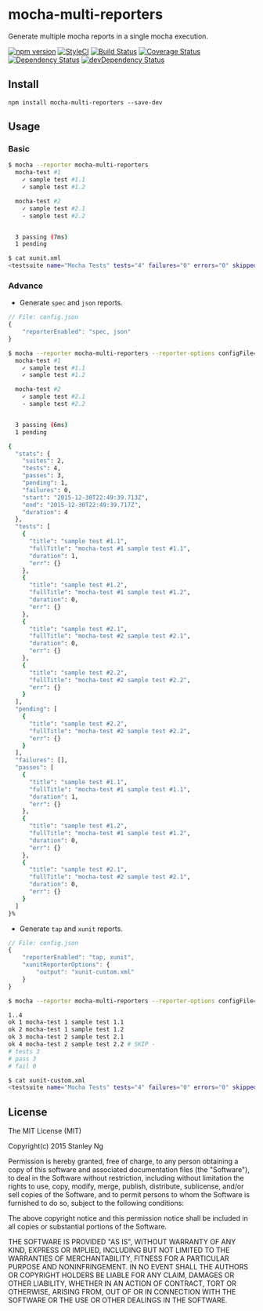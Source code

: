 mocha-multi-reporters
===

Generate multiple mocha reports in a single mocha execution.

[![npm version](https://img.shields.io/npm/v/mocha-multi-reporters.svg?style=flat-square)](https://www.npmjs.com/package/mocha-multi-reporters)
[![StyleCI](https://styleci.io/repos/48823069/shield)](https://styleci.io/repos/48823069)
[![Build Status](https://travis-ci.org/stanleyhlng/mocha-multi-reporters.svg)](https://travis-ci.org/stanleyhlng/mocha-multi-reporters)
[![Coverage Status](https://coveralls.io/repos/stanleyhlng/mocha-multi-reporters/badge.svg?branch=master&service=github)](https://coveralls.io/github/stanleyhlng/mocha-multi-reporters?branch=master)
[![Dependency Status](https://img.shields.io/david/stanleyhlng/mocha-multi-reporters.svg?style=flat-square)](https://david-dm.org/stanleyhlng/mocha-multi-reporters)
[![devDependency Status](https://img.shields.io/david/dev/stanleyhlng/mocha-multi-reporters.svg?style=flat-square)](https://david-dm.org/stanleyhlng/mocha-multi-reporters#info=devDependencies)

## Install

```
npm install mocha-multi-reporters --save-dev
```

## Usage

### Basic

```bash
$ mocha --reporter mocha-multi-reporters
  mocha-test #1
    ✓ sample test #1.1
    ✓ sample test #1.2

  mocha-test #2
    ✓ sample test #2.1
    - sample test #2.2


  3 passing (7ms)
  1 pending

$ cat xunit.xml
<testsuite name="Mocha Tests" tests="4" failures="0" errors="0" skipped="1" timestamp="Wed, 30 Dec 2015 22:56:39 GMT" time="0.005">
```

### Advance

* Generate `spec` and `json` reports.

```js
// File: config.json
{
    "reporterEnabled": "spec, json"
}
```

```bash
$ mocha --reporter mocha-multi-reporters --reporter-options configFile=config.json
  mocha-test #1
    ✓ sample test #1.1
    ✓ sample test #1.2

  mocha-test #2
    ✓ sample test #2.1
    - sample test #2.2


  3 passing (6ms)
  1 pending

{
  "stats": {
    "suites": 2,
    "tests": 4,
    "passes": 3,
    "pending": 1,
    "failures": 0,
    "start": "2015-12-30T22:49:39.713Z",
    "end": "2015-12-30T22:49:39.717Z",
    "duration": 4
  },
  "tests": [
    {
      "title": "sample test #1.1",
      "fullTitle": "mocha-test #1 sample test #1.1",
      "duration": 1,
      "err": {}
    },
    {
      "title": "sample test #1.2",
      "fullTitle": "mocha-test #1 sample test #1.2",
      "duration": 0,
      "err": {}
    },
    {
      "title": "sample test #2.1",
      "fullTitle": "mocha-test #2 sample test #2.1",
      "duration": 0,
      "err": {}
    },
    {
      "title": "sample test #2.2",
      "fullTitle": "mocha-test #2 sample test #2.2",
      "err": {}
    }
  ],
  "pending": [
    {
      "title": "sample test #2.2",
      "fullTitle": "mocha-test #2 sample test #2.2",
      "err": {}
    }
  ],
  "failures": [],
  "passes": [
    {
      "title": "sample test #1.1",
      "fullTitle": "mocha-test #1 sample test #1.1",
      "duration": 1,
      "err": {}
    },
    {
      "title": "sample test #1.2",
      "fullTitle": "mocha-test #1 sample test #1.2",
      "duration": 0,
      "err": {}
    },
    {
      "title": "sample test #2.1",
      "fullTitle": "mocha-test #2 sample test #2.1",
      "duration": 0,
      "err": {}
    }
  ]
}%
```

* Generate `tap` and `xunit` reports.

```js
// File: config.json
{
    "reporterEnabled": "tap, xunit",
    "xunitReporterOptions": {
        "output": "xunit-custom.xml"
    }
}
```
```bash
$ mocha --reporter mocha-multi-reporters --reporter-options configFile=config.json

1..4
ok 1 mocha-test 1 sample test 1.1
ok 2 mocha-test 1 sample test 1.2
ok 3 mocha-test 2 sample test 2.1
ok 4 mocha-test 2 sample test 2.2 # SKIP -
# tests 3
# pass 3
# fail 0

$ cat xunit-custom.xml
<testsuite name="Mocha Tests" tests="4" failures="0" errors="0" skipped="1" timestamp="Wed, 30 Dec 2015 22:46:26 GMT" time="0.006">
```

## License

The MIT License (MIT)

Copyright(c) 2015 Stanley Ng

Permission is hereby granted, free of charge, to any person obtaining a copy
of this software and associated documentation files (the "Software"), to deal
in the Software without restriction, including without limitation the rights
to use, copy, modify, merge, publish, distribute, sublicense, and/or sell
copies of the Software, and to permit persons to whom the Software is
furnished to do so, subject to the following conditions:

The above copyright notice and this permission notice shall be included in all
copies or substantial portions of the Software.

THE SOFTWARE IS PROVIDED "AS IS", WITHOUT WARRANTY OF ANY KIND, EXPRESS OR
IMPLIED, INCLUDING BUT NOT LIMITED TO THE WARRANTIES OF MERCHANTABILITY,
FITNESS FOR A PARTICULAR PURPOSE AND NONINFRINGEMENT. IN NO EVENT SHALL THE
AUTHORS OR COPYRIGHT HOLDERS BE LIABLE FOR ANY CLAIM, DAMAGES OR OTHER
LIABILITY, WHETHER IN AN ACTION OF CONTRACT, TORT OR OTHERWISE, ARISING FROM,
OUT OF OR IN CONNECTION WITH THE SOFTWARE OR THE USE OR OTHER DEALINGS IN THE
SOFTWARE.
